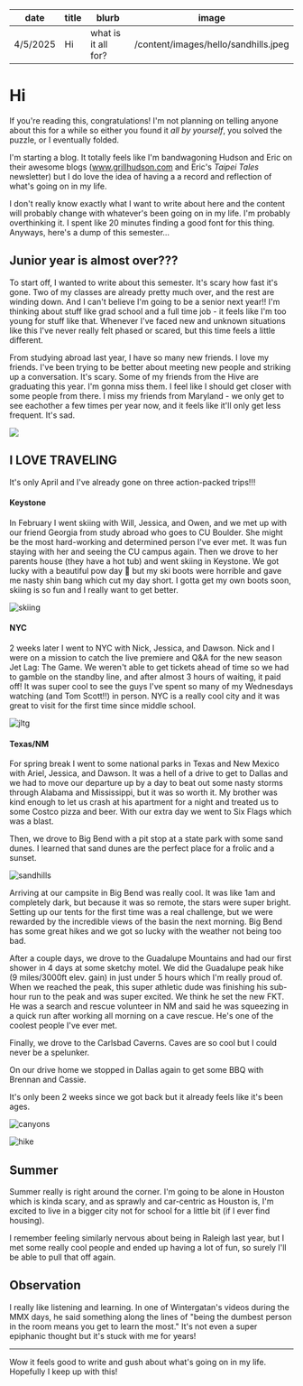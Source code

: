 | date     | title | blurb               | image                                |
| -------- | ----- | ------------------- | ------------------------------------ |
| 4/5/2025 | Hi    | what is it all for? | /content/images/hello/sandhills.jpeg |

# Hi

If you're reading this, congratulations! I'm not planning on telling anyone about this for a while so either you found it _all by yourself_, you solved the puzzle, or I eventually folded.

I'm starting a blog. It totally feels like I'm bandwagoning Hudson and Eric on their awesome blogs (www.grillhudson.com and Eric's _Taipei Tales_ newsletter) but I do love the idea of having a a record and reflection of what's going on in my life.

I don't really know exactly what I want to write about here and the content will probably change with whatever's been going on in my life. I'm probably overthinking it. I spent like 20 minutes finding a good font for this thing. Anyways, here's a dump of this semester...

## Junior year is almost over???

To start off, I wanted to write about this semester. It's scary how fast it's gone. Two of my classes are already pretty much over, and the rest are winding down. And I can't believe I'm going to be a senior next year!! I'm thinking about stuff like grad school and a full time job - it feels like I'm too young for stuff like that. Whenever I've faced new and unknown situations like this I've never really felt phased or scared, but this time feels a little different.

From studying abroad last year, I have so many new friends. I love my friends. I've been trying to be better about meeting new people and striking up a conversation. It's scary. Some of my friends from the Hive are graduating this year. I'm gonna miss them. I feel like I should get closer with some people from there. I miss my friends from Maryland - we only get to see eachother a few times per year now, and it feels like it'll only get less frequent. It's sad.

![](/content/images/hello/hackysack.jpeg)

## I LOVE TRAVELING

It's only April and I've already gone on three action-packed trips!!!

#### Keystone

In February I went skiing with Will, Jessica, and Owen, and we met up with our friend Georgia from study abroad who goes to CU Boulder. She might be the most hard-working and determined person I've ever met. It was fun staying with her and seeing the CU campus again. Then we drove to her parents house (they have a hot tub) and went skiing in Keystone. We got lucky with a beautiful pow day 🤙 but my ski boots were horrible and gave me nasty shin bang which cut my day short. I gotta get my own boots soon, skiing is so fun and I really want to get better.

![skiing](/content/images/hello/ski.jpeg)

#### NYC

2 weeks later I went to NYC with Nick, Jessica, and Dawson. Nick and I were on a mission to catch the live premiere and Q&A for the new season Jet Lag: The Game. We weren't able to get tickets ahead of time so we had to gamble on the standby line, and after almost 3 hours of waiting, it paid off! It was super cool to see the guys I've spent so many of my Wednesdays watching (and Tom Scott!!) in person. NYC is a really cool city and it was great to visit for the first time since middle school.

![jltg](/content/images/hello/jltg.jpeg)

#### Texas/NM

For spring break I went to some national parks in Texas and New Mexico with Ariel, Jessica, and Dawson. It was a hell of a drive to get to Dallas and we had to move our departure up by a day to beat out some nasty storms through Alabama and Mississippi, but it was so worth it. My brother was kind enough to let us crash at his apartment for a night and treated us to some Costco pizza and beer. With our extra day we went to Six Flags which was a blast.

Then, we drove to Big Bend with a pit stop at a state park with some sand dunes. I learned that sand dunes are the perfect place for a frolic and a sunset.

![sandhills](/content/images/hello/sandhills.jpeg)

Arriving at our campsite in Big Bend was really cool. It was like 1am and completely dark, but because it was so remote, the stars were super bright. Setting up our tents for the first time was a real challenge, but we were rewarded by the incredible views of the basin the next morning. Big Bend has some great hikes and we got so lucky with the weather not being too bad.

After a couple days, we drove to the Guadalupe Mountains and had our first shower in 4 days at some sketchy motel. We did the Guadalupe peak hike (9 miles/3000ft elev. gain) in just under 5 hours which I'm really proud of. When we reached the peak, this super athletic dude was finishing his sub-hour run to the peak and was super excited. We think he set the new FKT. He was a search and rescue volunteer in NM and said he was squeezing in a quick run after working all morning on a cave rescue. He's one of the coolest people I've ever met.

Finally, we drove to the Carlsbad Caverns. Caves are so cool but I could never be a spelunker.

On our drive home we stopped in Dallas again to get some BBQ with Brennan and Cassie.

It's only been 2 weeks since we got back but it already feels like it's been ages.

![canyons](/content/images/hello/canyons.jpeg)

![hike](/content/images/hello/hike.jpeg)

## Summer

Summer really is right around the corner. I'm going to be alone in Houston which is kinda scary, and as sprawly and car-centric as Houston is, I'm excited to live in a bigger city not for school for a little bit (if I ever find housing).

I remember feeling similarly nervous about being in Raleigh last year, but I met some really cool people and ended up having a lot of fun, so surely I'll be able to pull that off again.

## Observation

I really like listening and learning. In one of Wintergatan's videos during the MMX days, he said something along the lines of "being the dumbest person in the room means you get to learn the most." It's not even a super epiphanic thought but it's stuck with me for years!

---

Wow it feels good to write and gush about what's going on in my life. Hopefully I keep up with this!
